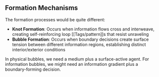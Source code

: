 ## Formation Mechanisms

The formation processes would be quite different:

- **Knot Formation**: Occurs when information flows cross and interweave, creating self-reinforcing loop [[Tags/pattern]]s that resist unraveling
- **Bubble Formation**: Occurs when boundary decisions create surface tension between different information regions, establishing distinct interior/exterior conditions

In physical bubbles, we need a medium plus a surface-active agent. For information bubbles, we might need an information gradient plus a boundary-forming decision.